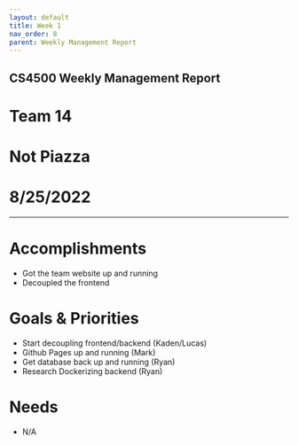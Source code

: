 ```yaml
---
layout: default
title: Week 1
nav_order: 8
parent: Weekly Management Report
---
```

## **CS4500 Weekly Management Report**
# Team 14
# Not Piazza
# 8/25/2022
* * *
# Accomplishments
- Got the team website up and running 
- Decoupled the frontend 

# Goals & Priorities
- Start decoupling frontend/backend (Kaden/Lucas)
- Github Pages up and running (Mark)
- Get database back up and running (Ryan)
- Research Dockerizing backend (Ryan)

# Needs
- N/A